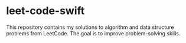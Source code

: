 # leet-code-swift
This repository contains my solutions to algorithm and data structure problems from LeetCode. The goal is to improve problem-solving skills.
